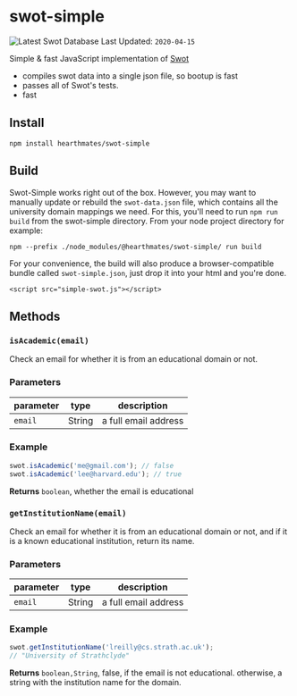 # swot-simple

![Latest](https://github.com/hearthmates/swot-simple/workflows/Latest/badge.svg)     Swot Database Last Updated: `2020-04-15`

Simple & fast JavaScript implementation of [Swot](https://github.com/JetBrains/swot)

* compiles swot data into a single json file, so bootup is fast
* passes all of Swot's tests.
* fast

## Install

    npm install hearthmates/swot-simple

## Build 
Swot-Simple works right out of the box. However, you may want to manually update or rebuild the `swot-data.json` file, which contains all the university domain mappings we need. For this, you'll need to run `npm run build` from the swot-simple directory. From your node project directory for example:

    npm --prefix ./node_modules/@hearthmates/swot-simple/ run build

For your convenience, the build will also produce a browser-compatible bundle called `swot-simple.json`, just drop it into your html and you're done.

    <script src="simple-swot.js"></script>

## Methods

### `isAcademic(email)`

Check an email for whether it is from an educational domain or not.


### Parameters

| parameter | type   | description          |
| --------- | ------ | -------------------- |
| `email`   | String | a full email address |


### Example

```js
swot.isAcademic('me@gmail.com'); // false
swot.isAcademic('lee@harvard.edu'); // true
```


**Returns** `boolean`, whether the email is educational


### `getInstitutionName(email)`

Check an email for whether it is from an educational domain or not,
and if it is a known educational institution, return its name.


### Parameters

| parameter | type   | description          |
| --------- | ------ | -------------------- |
| `email`   | String | a full email address |


### Example

```js
swot.getInstitutionName('lreilly@cs.strath.ac.uk');
// "University of Strathclyde"
```


**Returns** `boolean,String`, false, if the email is not educational. otherwise, a string with the institution name for the domain.

